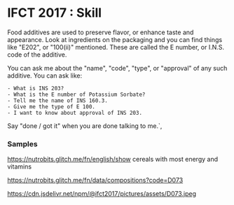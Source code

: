 # IFCT 2017 : Skill

Food additives are used to preserve flavor, or enhance taste and appearance. Look at ingredients on the packaging and you can find things like "E202", or "100(ii)" mentioned. These are called the E number, or I.N.S. code of the additive.

You can ask me about the "name", "code", "type", or "approval" of any such additive. You can ask like:

```text
- What is INS 203?
- What is the E number of Potassium Sorbate?
- Tell me the name of INS 160.3.
- Give me the type of E 100.
- I want to know about approval of INS 203.
```

Say "done / got it" when you are done talking to me.`,

### Samples

https://nutrobits.glitch.me/fn/english/show cereals with most energy and vitamins

https://nutrobits.glitch.me/fn/data/compositions?code=D073

https://cdn.jsdelivr.net/npm/@ifct2017/pictures/assets/D073.jpeg